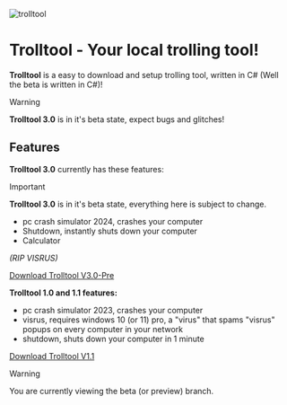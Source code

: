 ![trolltool](https://github.com/Frr0nt/Trolltool/assets/116831251/ab974a2f-7d14-41c0-9f24-95d30d864364)

# Trolltool - Your local trolling tool!

**Trolltool** is a easy to download and setup trolling tool, written in C# (Well the beta is written in C#)!

> [!Warning]
> **Trolltool 3.0** is in it's beta state, expect bugs and glitches!
>

## Features
**Trolltool 3.0** currently has these features:
> [!Important]
> **Trolltool 3.0** is in it's beta state, everything here is subject to change.
>

- pc crash simulator 2024, crashes your computer
- Shutdown, instantly shuts down your computer
- Calculator

*(RIP VISRUS)*

[Download Trolltool V3.0-Pre](https://github.com/Frr0nt/Trolltool/releases/tag/V3.0-Pre-Revision_A)

**Trolltool 1.0 and 1.1 features:**
- pc crash simulator 2023, crashes your computer
- visrus, requires windows 10 (or 11) pro, a "virus" that spams "visrus" popups on every computer in your network
- shutdown, shuts down your computer in 1 minute

[Download Trolltool V1.1](https://github.com/Frr0nt/Trolltool/releases/tag/1.1)

> [!Warning]
> You are currently viewing the beta (or preview) branch.
>

